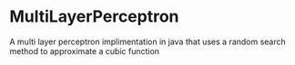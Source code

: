 # MultiLayerPerceptron

A multi layer perceptron implimentation in java that uses a random search method to approximate a cubic function
